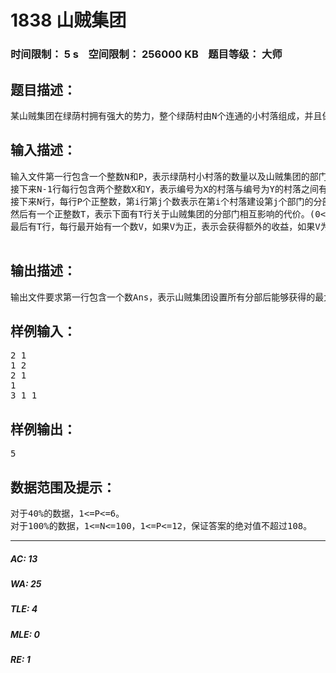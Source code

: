 # 1838 山贼集团   
### 时间限制： 5 s&nbsp;&nbsp;&nbsp;&nbsp;空间限制： 256000 KB&nbsp;&nbsp;&nbsp;&nbsp;题目等级： 大师  
## 题目描述：  

<pre>
某山贼集团在绿荫村拥有强大的势力，整个绿荫村由N个连通的小村落组成，并且保证对于每两个小村落有且仅有一条简单路径相连。小村落用阿拉伯数字编号为1,2,3,4,…,n，山贼集团的总部设在编号为1的小村落中。山贼集团除了老大坐镇总部以外，其他的P个部门希望在村落的其他地方建立分部。P个分部可以在同一个小村落中建设，也可以分别建设在不同的小村落中。每个分部到总部的路径称为这个部门的管辖范围，于是这P个分部的管辖范围可能重叠，或者完全相同。在不同的村落建设不同的分部需要花费不同的费用。每个部门可能对他的管辖范围内的小村落收取保护费，但是不同的分部如果对同一小村落同时收取保护费，他们之间可能发生矛盾，从而损失一部分的利益，他们也可能相互合作，从而获取更多的利益。现在请你编写一个程序，确定P个分部的位置，使得山贼集团能够获得最大的收益。
</pre>
  
  
## 输入描述：  

<pre>
输入文件第一行包含一个整数N和P，表示绿荫村小村落的数量以及山贼集团的部门数量。
接下来N-1行每行包含两个整数X和Y，表示编号为X的村落与编号为Y的村落之间有一条道路相连。(1<=X,Y<=N)
接下来N行，每行P个正整数，第i行第j个数表示在第i个村落建设第j个部门的分部的花费Aij。
然后有一个正整数T，表示下面有T行关于山贼集团的分部门相互影响的代价。(0<=T<=2p)
最后有T行，每行最开始有一个数V，如果V为正，表示会获得额外的收益，如果V为负，则表示会损失一定的收益。然后有一个正整数C，表示本描述涉及的分部的数量，接下来有C个数，Xi，为分部门的编号(Xi不能相同)。表示如果C个分部Xi同时管辖某个小村落（可能同时存在其他分部也管辖这个小村落），可能获得的额外收益或者损失的收益为的|V|。T行中可能存在一些相同的Xi集合，表示同时存在几种收益或者损失。
 
</pre>
  
  
## 输出描述：  

<pre>
输出文件要求第一行包含一个数Ans，表示山贼集团设置所有分部后能够获得的最大收益。
</pre>
  
  
## 样例输入：  

<pre>
2 1
1 2
2 1
1
3 1 1
</pre>
  
  
## 样例输出：  

<pre>
5
</pre>
  
  
## 数据范围及提示：  

<pre>
对于40%的数据，1<=P<=6。
对于100%的数据，1<=N<=100，1<=P<=12，保证答案的绝对值不超过108。
</pre>
  
  
***  

##### AC: 13  
##### WA: 25  
##### TLE: 4  
##### MLE: 0  
##### RE: 1  
